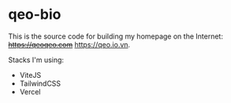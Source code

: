 # qeo-bio

This is the source code for building my homepage on the Internet: ~~https://qeoqeo.com~~ https://qeo.io.vn.

Stacks I'm using:

- ViteJS
- TailwindCSS
- Vercel
